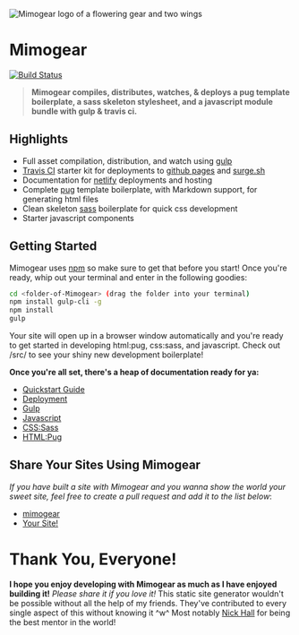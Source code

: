 ![Mimogear logo of a flowering gear and two wings](http://image.prntscr.com/image/e86217163ef747b3af55d3e2b29be4dc.png)

# Mimogear

[![Build Status](https://travis-ci.org/mimoduo/mimogear.svg?branch=master)](https://travis-ci.org/mimoduo/mimogear)

> **Mimogear compiles, distributes, watches, & deploys a pug template boilerplate, a sass skeleton stylesheet, and a javascript module bundle with gulp & travis ci.**

## Highlights

* Full asset compilation, distribution, and watch using [gulp](http://gulpjs.com/)
* [Travis CI](https://travis-ci.org/) starter kit for deployments to [github pages](https://pages.github.com/) and [surge.sh](https://surge.sh/)
* Documentation for [netlify](https://www.netlify.com/) deployments and hosting
* Complete [pug](https://pugjs.org/api/getting-started.html) template boilerplate, with Markdown support, for generating html files
* Clean skeleton [sass](http://sass-lang.com/) boilerplate for quick css development
* Starter javascript components

## Getting Started

Mimogear uses [npm](https://docs.npmjs.com/getting-started/installing-node) so make sure to get that before you start! Once you're ready, whip out your terminal and enter in the following goodies:

```sh
cd <folder-of-Mimogear> (drag the folder into your terminal)
npm install gulp-cli -g
npm install
gulp
```

Your site will open up in a browser window automatically and you're ready to get started in developing html:pug, css:sass, and javascript. Check out /src/ to see your shiny new development boilerplate!

**Once you're all set, there's a heap of documentation ready for ya:**

* [Quickstart Guide](https://github.com/mimoduo/mimogear/tree/master/docs)
* [Deployment](https://github.com/mimoduo/mimogear/tree/master/docs/deployment)
* [Gulp](https://github.com/mimoduo/mimogear/tree/master/docs/gulp)
* [Javascript](https://github.com/mimoduo/mimogear/tree/master/docs/javascript)
* [CSS:Sass](https://github.com/mimoduo/mimogear/tree/master/docs/sass)
* [HTML:Pug](https://github.com/mimoduo/mimogear/tree/master/docs/pug)

## Share Your Sites Using Mimogear

*If you have built a site with Mimogear and you wanna show the world your sweet site, feel free to create a pull request and add it to the list below*:

* [mimogear](http://mimoduo.github.io/mimogear/)
* [Your Site!](#)

# Thank You, Everyone!

**I hope you enjoy developing with Mimogear as much as I have enjoyed building it!** *Please share it if you love it!* This static site generator wouldn't be possible without all the help of my friends. They've contributed to every single aspect of this without knowing it ^w^ Most notably [Nick Hall](https://github.com/nhall) for being the best mentor in the world!
